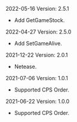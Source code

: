 2022-05-16 Version: 2.5.1
- Add GetGameStock.

2022-04-27 Version: 2.5.0
- Add SetGameAlive.

2021-12-22 Version: 2.0.1
- Netease.

2021-07-06 Version: 1.0.1
- Supported CPS Order.

2021-06-22 Version: 1.0.0
- Supported CPS Order.

